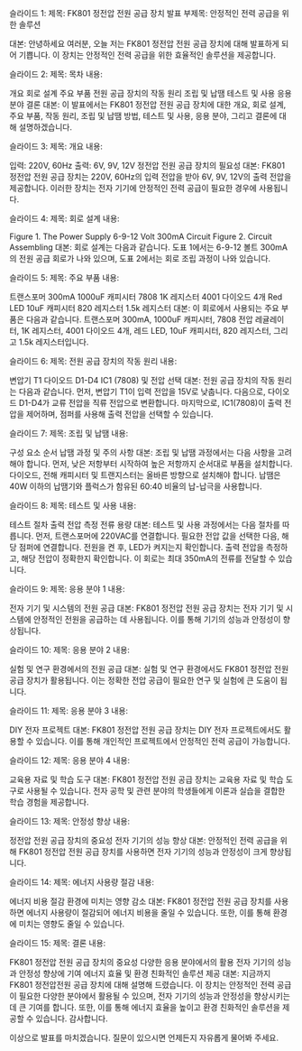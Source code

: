 슬라이드 1:
제목: FK801 정전압 전원 공급 장치 발표
부제목: 안정적인 전력 공급을 위한 솔루션

대본:
안녕하세요 여러분, 오늘 저는 FK801 정전압 전원 공급 장치에 대해 발표하게 되어 기쁩니다. 이 장치는 안정적인 전력 공급을 위한 효율적인 솔루션을 제공합니다.

슬라이드 2:
제목: 목차
내용:

개요
회로 설계
주요 부품
전원 공급 장치의 작동 원리
조립 및 납땜
테스트 및 사용
응용 분야
결론
대본:
이 발표에서는 FK801 정전압 전원 공급 장치에 대한 개요, 회로 설계, 주요 부품, 작동 원리, 조립 및 납땜 방법, 테스트 및 사용, 응용 분야, 그리고 결론에 대해 설명하겠습니다.

슬라이드 3:
제목: 개요
내용:

입력: 220V, 60Hz
출력: 6V, 9V, 12V
정전압 전원 공급 장치의 필요성
대본:
FK801 정전압 전원 공급 장치는 220V, 60Hz의 입력 전압을 받아 6V, 9V, 12V의 출력 전압을 제공합니다. 이러한 장치는 전자 기기에 안정적인 전력 공급이 필요한 경우에 사용됩니다.

슬라이드 4:
제목: 회로 설계
내용:

Figure 1. The Power Supply 6-9-12 Volt 300mA Circuit
Figure 2. Circuit Assembling
대본:
회로 설계는 다음과 같습니다. 도표 1에서는 6-9-12 볼트 300mA의 전원 공급 회로가 나와 있으며, 도표 2에서는 회로 조립 과정이 나와 있습니다.

슬라이드 5:
제목: 주요 부품
내용:

트랜스포머 300mA
1000uF 캐피시터
7808
1K 레지스터
4001 다이오드 4개
Red LED
10uF 캐피시터
820 레지스터
1.5k 레지스터
대본:
이 회로에서 사용되는 주요 부품은 다음과 같습니다. 트랜스포머 300mA, 1000uF 캐피시터, 7808 전압 레귤레이터, 1K 레지스터, 4001 다이오드 4개, 레드 LED, 10uF 캐피시터, 820 레지스터, 그리고 1.5k 레지스터입니다.

슬라이드 6:
제목: 전원 공급 장치의 작동 원리
내용:

변압기 T1
다이오드 D1-D4
IC1 (7808) 및 전압 선택
대본:
전원 공급 장치의 작동 원리는 다음과 같습니다. 먼저, 변압기 T1이 입력 전압을 15V로 낮춥니다. 다음으로, 다이오드 D1-D4가 교류 전압을 직류 전압으로 변환합니다. 마지막으로, IC1(7808)이 출력 전압을 제어하며, 점퍼를 사용해 출력 전압을 선택할 수 있습니다.

슬라이드 7:
제목: 조립 및 납땜
내용:

구성 요소 순서
납땜 과정 및 주의 사항
대본:
조립 및 납땜 과정에서는 다음 사항을 고려해야 합니다. 먼저, 낮은 저항부터 시작하여 높은 저항까지 순서대로 부품을 설치합니다. 다이오드, 전해 캐피시터 및 트랜지스터는 올바른 방향으로 설치해야 합니다. 납땜은 40W 이하의 납땜기와 플럭스가 함유된 60:40 비율의 납-납극을 사용합니다.

슬라이드 8:
제목: 테스트 및 사용
내용:

테스트 절차
출력 전압 측정
전류 용량
대본:
테스트 및 사용 과정에서는 다음 절차를 따릅니다. 먼저, 트랜스포머에 220VAC를 연결합니다. 필요한 전압 값을 선택한 다음, 해당 점퍼에 연결합니다. 전원을 켠 후, LED가 켜지는지 확인합니다. 출력 전압을 측정하고, 해당 전압이 정확한지 확인합니다. 이 회로는 최대 350mA의 전류를 전달할 수 있습니다.

슬라이드 9:
제목: 응용 분야 1
내용:

전자 기기 및 시스템의 전원 공급
대본:
FK801 정전압 전원 공급 장치는 전자 기기 및 시스템에 안정적인 전원을 공급하는 데 사용됩니다. 이를 통해 기기의 성능과 안정성이 향상됩니다.

슬라이드 10:
제목: 응용 분야 2
내용:

실험 및 연구 환경에서의 전원 공급
대본:
실험 및 연구 환경에서도 FK801 정전압 전원 공급 장치가 활용됩니다. 이는 정확한 전압 공급이 필요한 연구 및 실험에 큰 도움이 됩니다.

슬라이드 11:
제목: 응용 분야 3
내용:

DIY 전자 프로젝트
대본:
FK801 정전압 전원 공급 장치는 DIY 전자 프로젝트에서도 활용할 수 있습니다. 이를 통해 개인적인 프로젝트에서 안정적인 전력 공급이 가능합니다.

슬라이드 12:
제목: 응용 분야 4
내용:

교육용 자료 및 학습 도구
대본:
FK801 정전압 전원 공급 장치는 교육용 자료 및 학습 도구로 사용될 수 있습니다. 전자 공학 및 관련 분야의 학생들에게 이론과 실습을 결합한 학습 경험을 제공합니다.

슬라이드 13:
제목: 안정성 향상
내용:

정전압 전원 공급 장치의 중요성
전자 기기의 성능 향상
대본:
안정적인 전력 공급을 위해 FK801 정전압 전원 공급 장치를 사용하면 전자 기기의 성능과 안정성이 크게 향상됩니다.

슬라이드 14:
제목: 에너지 사용량 절감
내용:

에너지 비용 절감
환경에 미치는 영향 감소
대본:
FK801 정전압 전원 공급 장치를 사용하면 에너지 사용량이 절감되어 에너지 비용을 줄일 수 있습니다. 또한, 이를 통해 환경에 미치는 영향도 줄일 수 있습니다.

슬라이드 15:
제목: 결론
내용:

FK801 정전압 전원 공급 장치의 중요성
다양한 응용 분야에서의 활용
전자 기기의 성능과 안정성 향상에 기여
에너지 효율 및 환경 친화적인 솔루션 제공
대본:
지금까지 FK801 정전압전원 공급 장치에 대해 설명해 드렸습니다. 이 장치는 안정적인 전력 공급이 필요한 다양한 분야에서 활용될 수 있으며, 전자 기기의 성능과 안정성을 향상시키는 데 큰 기여를 합니다. 또한, 이를 통해 에너지 효율을 높이고 환경 친화적인 솔루션을 제공할 수 있습니다. 감사합니다.

이상으로 발표를 마치겠습니다. 질문이 있으시면 언제든지 자유롭게 물어봐 주세요.
